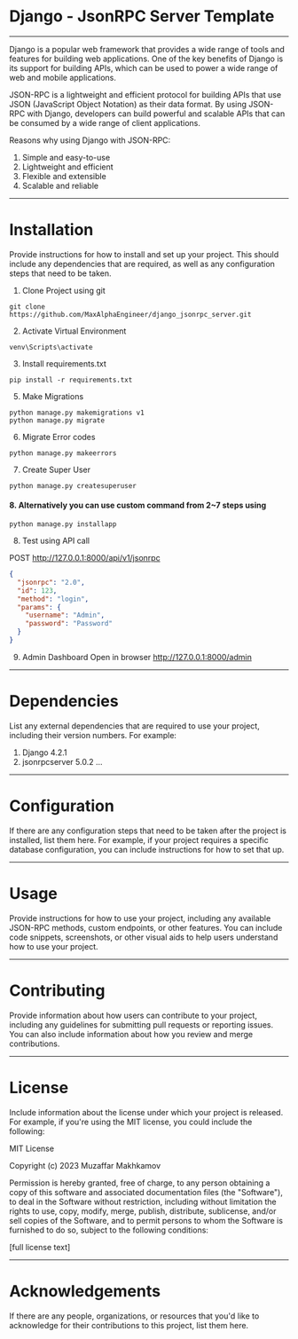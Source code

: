 # Django - JsonRPC Server Template

---
Django is a popular web framework that provides a wide range of tools and features for building web applications. One of
the key benefits of Django is its support for building APIs, which can be used to power a wide range of web and mobile
applications.

JSON-RPC is a lightweight and efficient protocol for building APIs that use JSON (JavaScript Object Notation) as their
data format. By using JSON-RPC with Django, developers can build powerful and scalable APIs that can be consumed by a
wide range of client applications.

Reasons why using Django with JSON-RPC:

1. Simple and easy-to-use
2. Lightweight and efficient
3. Flexible and extensible
4. Scalable and reliable

---

# Installation

Provide instructions for how to install and set up your project. This should include any dependencies that are required,
as well as any configuration steps that need to be taken.

1. Clone Project using git

```commandline
git clone https://github.com/MaxAlphaEngineer/django_jsonrpc_server.git
```

2. Activate Virtual Environment

```commandline
venv\Scripts\activate
```

3. Install requirements.txt

```commandline
pip install -r requirements.txt
```

5. Make Migrations

```commandline
python manage.py makemigrations v1
python manage.py migrate
```

6. Migrate Error codes

```commandline
python manage.py makeerrors
```

7. Create Super User

```
python manage.py createsuperuser
``` 

#### 8. Alternatively you can use custom command from 2~7 steps using

```commandline
python manage.py installapp 
```

8. Test using API call

POST http://127.0.0.1:8000/api/v1/jsonrpc

```json
{
  "jsonrpc": "2.0",
  "id": 123,
  "method": "login",
  "params": {
    "username": "Admin",
    "password": "Password"
  }
}
```

9. Admin Dashboard
   Open in browser http://127.0.0.1:8000/admin

---

# Dependencies

List any external dependencies that are required to use your project, including their version numbers. For example:

1. Django 4.2.1
2. jsonrpcserver 5.0.2
   ...

---

# Configuration

If there are any configuration steps that need to be taken after the project is installed, list them here. For example,
if your project requires a specific database configuration, you can include instructions for how to set that up.

---

# Usage

Provide instructions for how to use your project, including any available JSON-RPC methods, custom endpoints, or other
features. You can include code snippets, screenshots, or other visual aids to help users understand how to use your
project.

---

# Contributing

Provide information about how users can contribute to your project, including any guidelines for submitting pull
requests or reporting issues. You can also include information about how you review and merge contributions.

---

# License

Include information about the license under which your project is released. For example, if you're using the MIT
license, you could include the following:

MIT License

Copyright (c) 2023 Muzaffar Makhkamov

Permission is hereby granted, free of charge, to any person obtaining a copy of this software and associated
documentation files (the "Software"), to deal in the Software without restriction, including without limitation the
rights to use, copy, modify, merge, publish, distribute, sublicense, and/or sell copies of the Software, and to permit
persons to whom the Software is furnished to do so, subject to the following conditions:

[full license text]

---

# Acknowledgements

If there are any people, organizations, or resources that you'd like to acknowledge for their contributions to this
project, list them here.
